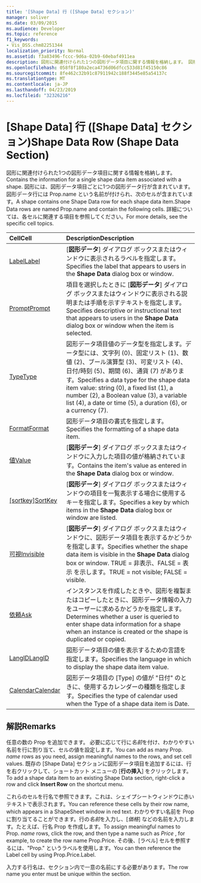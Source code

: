```yaml
---
title: '[Shape Data] 行 ([Shape Data] セクション)'
manager: soliver
ms.date: 03/09/2015
ms.audience: Developer
ms.topic: reference
f1_keywords:
- Vis_DSS.chm82251344
localization_priority: Normal
ms.assetid: f3a83496-fccc-9d6a-02b9-60ebaf4911ea
description: 図形に関連付けられた1つの図形データ項目に関する情報を格納します。 図形には、図形データ項目ごとに1つの図形データ行が含まれています。図形データ行には Prop.name という名前が付けられ、次のセルが含まれています。 詳細については、各セルに関連する項目を参照してください。
ms.openlocfilehash: 058f8f180a2eca4736d06dfcc533d81f45150c86
ms.sourcegitcommit: 8fe462c32b91c87911942c188f3445e85a54137c
ms.translationtype: MT
ms.contentlocale: ja-JP
ms.lasthandoff: 04/23/2019
ms.locfileid: "32326216"
---
```

# <a name="shape-data-row-shape-data-section"></a><span data-ttu-id="ac44d-105">[Shape Data] 行 ([Shape Data] セクション)</span><span class="sxs-lookup"><span data-stu-id="ac44d-105">Shape Data Row (Shape Data Section)</span></span>

<span data-ttu-id="ac44d-106">図形に関連付けられた1つの図形データ項目に関する情報を格納します。</span><span class="sxs-lookup"><span data-stu-id="ac44d-106">Contains the information for a single shape data item associated with a shape.</span></span> <span data-ttu-id="ac44d-107">図形には、図形データ項目ごとに1つの図形データ行が含まれています。図形データ行には Prop.name という名前が付けられ、次のセルが含まれています。</span><span class="sxs-lookup"><span data-stu-id="ac44d-107">A shape contains one Shape Data row for each shape data item.Shape Data rows are named Prop.name and contain the following cells.</span></span> <span data-ttu-id="ac44d-108">詳細については、各セルに関連する項目を参照してください。</span><span class="sxs-lookup"><span data-stu-id="ac44d-108">For more details, see the specific cell topics.</span></span>
  
|<span data-ttu-id="ac44d-109">**Cell**</span><span class="sxs-lookup"><span data-stu-id="ac44d-109">**Cell**</span></span>|<span data-ttu-id="ac44d-110">**Description**</span><span class="sxs-lookup"><span data-stu-id="ac44d-110">**Description**</span></span>|
|:-----|:-----|
|[<span data-ttu-id="ac44d-111">Label</span><span class="sxs-lookup"><span data-stu-id="ac44d-111">Label</span></span>](label-cell-shape-data-section.md) <br/> |<span data-ttu-id="ac44d-112">[**図形データ**] ダイアログ ボックスまたはウィンドウに表示されるラベルを指定します。</span><span class="sxs-lookup"><span data-stu-id="ac44d-112">Specifies the label that appears to users in the **Shape Data** dialog box or window.</span></span>  <br/> |
|[<span data-ttu-id="ac44d-113">Prompt</span><span class="sxs-lookup"><span data-stu-id="ac44d-113">Prompt</span></span>](prompt-cell-shape-data-section.md) <br/> |<span data-ttu-id="ac44d-114">項目を選択したときに [**図形データ**] ダイアログ ボックスまたはウィンドウに表示される説明または手順を示すテキストを指定します。</span><span class="sxs-lookup"><span data-stu-id="ac44d-114">Specifies descriptive or instructional text that appears to users in the **Shape Data** dialog box or window when the item is selected.</span></span>  <br/> |
|[<span data-ttu-id="ac44d-115">Type</span><span class="sxs-lookup"><span data-stu-id="ac44d-115">Type</span></span>](type-cell-shape-data-section.md) <br/> |<span data-ttu-id="ac44d-116">図形データ項目値のデータ型を指定します。データ型には、文字列 (0)、固定リスト (1)、数値 (2)、ブール演算型 (3)、可変リスト (4)、日付/時刻 (5)、期間 (6)、通貨 (7) があります。</span><span class="sxs-lookup"><span data-stu-id="ac44d-116">Specifies a data type for the shape data item value: string (0), a fixed list (1), a number (2), a Boolean value (3), a variable list (4), a date or time (5), a duration (6), or a currency (7).</span></span>  <br/> |
|[<span data-ttu-id="ac44d-117">Format</span><span class="sxs-lookup"><span data-stu-id="ac44d-117">Format</span></span>](format-cell-shape-data-section.md) <br/> |<span data-ttu-id="ac44d-118">図形データ項目の書式を指定します。</span><span class="sxs-lookup"><span data-stu-id="ac44d-118">Specifies the formatting of a shape data item.</span></span>  <br/> |
|[<span data-ttu-id="ac44d-119">値</span><span class="sxs-lookup"><span data-stu-id="ac44d-119">Value</span></span>](value-cell-shape-data-section.md) <br/> |<span data-ttu-id="ac44d-120">[**図形データ**] ダイアログ ボックスまたはウィンドウに入力した項目の値が格納されています。</span><span class="sxs-lookup"><span data-stu-id="ac44d-120">Contains the item's value as entered in the **Shape Data** dialog box or window.</span></span>  <br/> |
|<span data-ttu-id="ac44d-121">[[sortkey]](sortkey-cell-shape-data-section.md)</span><span class="sxs-lookup"><span data-stu-id="ac44d-121">[SortKey](sortkey-cell-shape-data-section.md)</span></span> <br/> |<span data-ttu-id="ac44d-122">[**図形データ**] ダイアログ ボックスまたはウィンドウの項目を一覧表示する場合に使用するキーを指定します。</span><span class="sxs-lookup"><span data-stu-id="ac44d-122">Specifies a key by which items in the **Shape Data** dialog box or window are listed.</span></span>  <br/> |
|[<span data-ttu-id="ac44d-123">可視</span><span class="sxs-lookup"><span data-stu-id="ac44d-123">Invisible</span></span>](invisible-cell-shape-data-section.md) <br/> |<span data-ttu-id="ac44d-124">[**図形データ**] ダイアログ ボックスまたはウィンドウに、図形データ項目を表示するかどうかを指定します。</span><span class="sxs-lookup"><span data-stu-id="ac44d-124">Specifies whether the shape data item is visible in the **Shape Data** dialog box or window.</span></span> <span data-ttu-id="ac44d-125">TRUE = 非表示、FALSE = 表示 を示します。</span><span class="sxs-lookup"><span data-stu-id="ac44d-125">TRUE = not visible; FALSE = visible.</span></span>  <br/> |
|[<span data-ttu-id="ac44d-126">依頼</span><span class="sxs-lookup"><span data-stu-id="ac44d-126">Ask</span></span>](ask-cell-shape-data-section.md) <br/> |<span data-ttu-id="ac44d-127">インスタンスを作成したときや、図形を複製またはコピーしたときに、図形データ情報の入力をユーザーに求めるかどうかを指定します。</span><span class="sxs-lookup"><span data-stu-id="ac44d-127">Determines whether a user is queried to enter shape data information for a shape when an instance is created or the shape is duplicated or copied.</span></span>  <br/> |
|[<span data-ttu-id="ac44d-128">LangID</span><span class="sxs-lookup"><span data-stu-id="ac44d-128">LangID</span></span>](langid-cell-shape-data-section.md) <br/> |<span data-ttu-id="ac44d-129">図形データ項目の値を表示するための言語を指定します。</span><span class="sxs-lookup"><span data-stu-id="ac44d-129">Specifies the language in which to display the shape data item value.</span></span>  <br/> |
|[<span data-ttu-id="ac44d-130">Calendar</span><span class="sxs-lookup"><span data-stu-id="ac44d-130">Calendar</span></span>](calendar-cell-miscellaneous-section.md) <br/> |<span data-ttu-id="ac44d-131">図形データ項目の [Type] の値が "日付" のときに、使用するカレンダーの種類を指定します。</span><span class="sxs-lookup"><span data-stu-id="ac44d-131">Specifies the type of calendar used when the Type of a shape data item is Date.</span></span>  <br/> |
   
## <a name="remarks"></a><span data-ttu-id="ac44d-132">解説</span><span class="sxs-lookup"><span data-stu-id="ac44d-132">Remarks</span></span>

 <span data-ttu-id="ac44d-133">任意の数の Prop を追加できます。 必要に応じて行に*名前*を付け、わかりやすい名前を行に割り当て、セルの値を設定します。</span><span class="sxs-lookup"><span data-stu-id="ac44d-133">You can add as many Prop.  *name*  rows as you need, assign meaningful names to the rows, and set cell values.</span></span> <span data-ttu-id="ac44d-134">既存の [Shape Data] セクションに図形データ項目を追加するには、行を右クリックして、ショートカット メニューの [**行の挿入**] をクリックします。</span><span class="sxs-lookup"><span data-stu-id="ac44d-134">To add a shape data item to an existing Shape Data section, right-click a row and click **Insert Row** on the shortcut menu.</span></span> 
  
<span data-ttu-id="ac44d-135">これらのセルを行名で参照できます。これは、シェイプシートウィンドウに赤いテキストで表示されます。</span><span class="sxs-lookup"><span data-stu-id="ac44d-135">You can reference these cells by their row name, which appears in a ShapeSheet window in red text.</span></span> <span data-ttu-id="ac44d-136">わかりやすい名前を Prop に割り当てることができます。行の*名前*を入力し、[*価格*] などの名前を入力します。たとえば、行名 Prop を作成します。</span><span class="sxs-lookup"><span data-stu-id="ac44d-136">To assign meaningful names to Prop. *name*  rows, click the row, and then type a name such as  *Price*  , for example, to create the row name Prop.Price.</span></span> <span data-ttu-id="ac44d-137">その後、[ラベル] セルを参照するには、"Prop." というラベルを使用します。</span><span class="sxs-lookup"><span data-stu-id="ac44d-137">You can then reference the Label cell by using Prop.Price.Label.</span></span> 
  
<span data-ttu-id="ac44d-138">入力する行名は、セクション内で一意の名前にする必要があります。</span><span class="sxs-lookup"><span data-stu-id="ac44d-138">The row name you enter must be unique within the section.</span></span>
  


